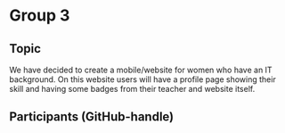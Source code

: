 # Group 3

## Topic

We have decided to create a mobile/website for women who have an IT background. On this website users will have a profile page showing their skill and having some badges from their teacher and website itself.

## Participants (GitHub-handle)
